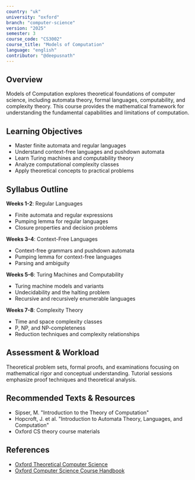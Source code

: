 ```yaml
---
country: "uk"
university: "oxford"
branch: "computer-science"
version: "2025"
semester: 3
course_code: "CS3002"
course_title: "Models of Computation"
language: "english"
contributor: "@deepusnath"
---
```


## Overview

Models of Computation explores theoretical foundations of computer science, including automata theory, formal languages, computability, and complexity theory. This course provides the mathematical framework for understanding the fundamental capabilities and limitations of computation.

## Learning Objectives

- Master finite automata and regular languages
- Understand context-free languages and pushdown automata
- Learn Turing machines and computability theory
- Analyze computational complexity classes
- Apply theoretical concepts to practical problems

## Syllabus Outline

**Weeks 1-2**: Regular Languages
- Finite automata and regular expressions
- Pumping lemma for regular languages
- Closure properties and decision problems

**Weeks 3-4**: Context-Free Languages
- Context-free grammars and pushdown automata
- Pumping lemma for context-free languages
- Parsing and ambiguity

**Weeks 5-6**: Turing Machines and Computability
- Turing machine models and variants
- Undecidability and the halting problem
- Recursive and recursively enumerable languages

**Weeks 7-8**: Complexity Theory
- Time and space complexity classes
- P, NP, and NP-completeness
- Reduction techniques and complexity relationships

## Assessment & Workload

Theoretical problem sets, formal proofs, and examinations focusing on mathematical rigor and conceptual understanding. Tutorial sessions emphasize proof techniques and theoretical analysis.

## Recommended Texts & Resources

- Sipser, M. "Introduction to the Theory of Computation"
- Hopcroft, J. et al. "Introduction to Automata Theory, Languages, and Computation"
- Oxford CS theory course materials

## References

- [Oxford Theoretical Computer Science](https://www.cs.ox.ac.uk/research/theory/)
- [Oxford Computer Science Course Handbook](https://www.cs.ox.ac.uk/students/course-handbook/)
